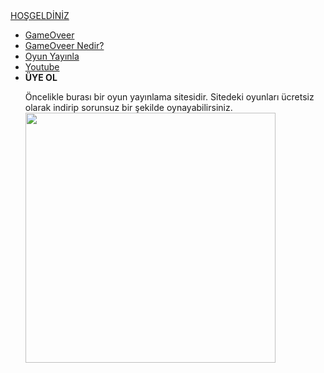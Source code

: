 
<html lang="tr">
<head>
    <meta charset="UTF-8">
    <meta http-equiv="X-UA-Compatible" content="IE=edge">
    <meta name="viewport" content="width=device-width, initial-scale=1.0">
    <title>ROCK REİS</title>
    <link rel="stylesheet" href="style.css">
</head>
<body>
  <div class="container">
      <div class="navbar">
          <div class="logo">
              <a href="#">HOŞGELDİNİZ</a>
          </div>
          <uL>
              <li><a href="index" class="active">GameOveer</a></li>
              <li><a href="index4">GameOveer Nedir?</a></li>
              <li><a href="index3">Oyun Yayınla</a></li>
              <li><a href="index2">Youtube</a></li>
              <li><b href="index2">ÜYE OL</b></li>
              <p>Öncelikle burası bir oyun yayınlama sitesidir. Sitedeki oyunları ücretsiz olarak indirip sorunsuz bir şekilde oynayabilirsiniz.
              <img src="https://www.google.com/url?sa=i&url=https%3A%2F%2Ftwitter.com%2Fkendinemuzisyen%2Fstatus%2F1332749952662052864%3Flang%3Dga&psig=AOvVaw1B0pLx3hf-GgOUT4p3UAx8&ust=1623802142664000&source=images&cd=vfe&ved=0CAIQjRxqFwoTCIi0ycKsmPECFQAAAAAdAAAAABAN" widht="500" height=400/>
              </p>
          </uL>
      </div>
  </div>

</body>
</html>

